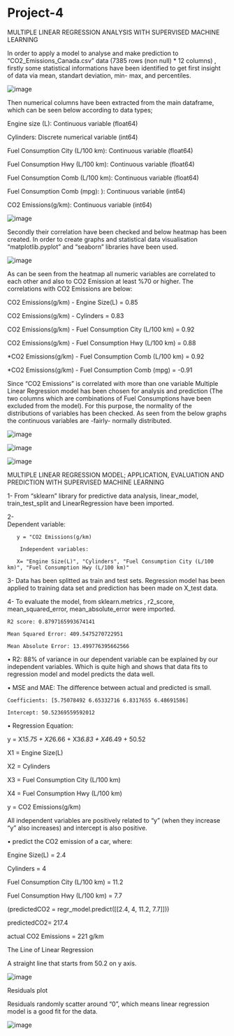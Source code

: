 # Project-4

MULTIPLE LINEAR REGRESSION ANALYSIS WITH SUPERVISED MACHINE LEARNING

In order to apply a model to analyse and make prediction to “CO2_Emissions_Canada.csv” data (7385 rows (non null) * 12 columns) , firstly some statistical informations have been identified to get first insight of data via mean, standart deviation, min- max, and percentiles.

![image](https://github.com/baller01/Project-4/assets/121508137/003ab59e-273f-47b8-b1d9-b497611442aa)

Then numerical columns have been extracted from the main dataframe, which can be seen below according to data types;

Engine size (L): Continuous variable (float64)

Cylinders: Discrete numerical variable (int64)

Fuel Consumption City (L/100 km): Continuous variable (float64)

Fuel Consumption Hwy (L/100 km): Continuous variable (float64)

Fuel Consumption Comb (L/100 km): Continuous variable (float64)

Fuel Consumption Comb (mpg):  ): Continuous variable  (int64)

CO2 Emissions(g/km):   Continuous variable (int64)

![image](https://github.com/baller01/Project-4/assets/121508137/c623e1e8-ad9b-4f1a-b85e-e32c7740a812)

Secondly their correlation have been checked and below heatmap has been created. In order to create graphs and statistical data visualisation  “matplotlib.pyplot” and “seaborn”  libraries have been used.

![image](https://github.com/baller01/Project-4/assets/121508137/1b2be6c2-c9bb-4ce8-96cb-3b32448f22ac)


As can be seen from the heatmap all numeric variables are correlated to each other and also to CO2 Emission at least %70 or higher. The correlations with CO2 Emissions are below:

CO2 Emissions(g/km) - Engine Size(L) = 0.85

CO2 Emissions(g/km) - Cylinders = 0.83

CO2 Emissions(g/km) - Fuel Consumption City (L/100 km) = 0.92

CO2 Emissions(g/km) - Fuel Consumption Hwy (L/100 km) = 0.88

*CO2 Emissions(g/km) - Fuel Consumption Comb (L/100 km) = 0.92

*CO2 Emissions(g/km) - Fuel Consumption Comb (mpg) = -0.91

Since “CO2 Emissions” is correlated with more than one variable Multiple Linear Regression model has been chosen for analysis and prediction (The two columns which are combinations of Fuel Consumptions have been excluded from the model). For this purpose, the normality of the distributions of variables has been checked. As seen from the below graphs the continuous variables are -fairly- normally distributed.


![image](https://github.com/baller01/Project-4/assets/121508137/b365fd63-28ca-4393-bef7-2fec7f033f06)

![image](https://github.com/baller01/Project-4/assets/121508137/60e9fbe6-6f20-49c0-ac5d-75713ab6c67b)

![image](https://github.com/baller01/Project-4/assets/121508137/c81bbf3b-8dbb-45bf-8100-f2d6fe986ed0)



MULTIPLE LINEAR REGRESSION MODEL; APPLICATION, EVALUATION AND PREDICTION WITH SUPERVISED MACHINE LEARNING


1-	From “sklearn” library for predictive data analysis, linear_model, train_test_split and LinearRegression have been imported.

2-	
	Dependent variable:
 
       y = "CO2 Emissions(g/km)

        Independent variables:
	
       X= "Engine Size(L)", "Cylinders", "Fuel Consumption City (L/100 km)", "Fuel Consumption Hwy (L/100 km)"
      	

3-	Data has been splitted as train and test sets. Regression model has been applied to training data set and prediction has been 
        made on X_test data.

4-	To evaluate the model, from sklearn.metrics , r2_score, mean_squared_error, mean_absolute_error were imported.

	R2 score: 0.8797165993674141
 
	Mean Squared Error: 409.5475270722951
 
	Mean Absolute Error: 13.499776395662566
       

•	R2: 88% of variance in our dependent variable can be explained by our independent variables. Which is quite high and shows that data fits to regression model and model predicts the data well.

•	MSE and MAE:  The difference between actual and predicted is small.


	Coefficients: [5.75078492 6.65332716 6.8317655 6.48691586]

	Intercept: 50.52369559592012
 

•	Regression Equation:

y = X1*5.75 + X2*6.66 + X3*6.83 + X4*6.49 + 50.52

X1 = Engine Size(L)

X2 = Cylinders

X3 = Fuel Consumption City (L/100 km)

X4 = Fuel Consumption Hwy (L/100 km)

y = CO2 Emissions(g/km)

All independent variables are positively related to “y” (when they increase “y” also increases) and intercept is also positive. 

•	predict the CO2 emission of a car, where:

Engine Size(L) =  2.4
	
Cylinders =  4 
  
Fuel Consumption City (L/100 km) = 11.2 
 
Fuel Consumption Hwy (L/100 km) = 7.7
	
(predictedCO2 = regr_model.predict([[2.4, 4, 11.2, 7.7]]))
 
predictedCO2=  217.4 
 
actual CO2 Emissions = 221 g/km


The Line of Linear Regression

A straight line that starts from 50.2 on y axis.

![image](https://github.com/baller01/Project-4/assets/121508137/231e4857-d045-45c2-9098-f0e4ae7b6a86)


Residuals plot

Residuals randomly scatter around “0”, which means linear regression model is a good fit for the data.

![image](https://github.com/baller01/Project-4/assets/121508137/d8080275-cf6f-4bfd-9227-70ede721418e)




